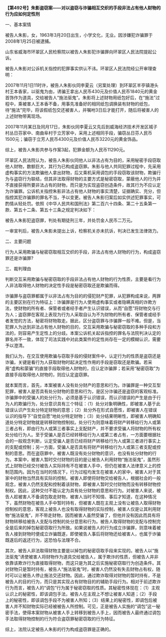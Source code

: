 **【第492号】朱影盗窃案——对以盗窃与诈骗相互交织的手段非法占有他人财物的行为应如何定性刑**

一、基本案情

被告人朱影，女，1963年3月20日出生，小学文化，无业。因涉嫌犯诈骗罪于2008年1月25日被逮捕。

山东省威海市环翠区人民检察院以被告人朱影犯诈骗罪向环翠区人民法院提起公诉。

被告人朱影对公诉机关指控的犯罪事实供认不讳。环翠区人民法院经公开审理查明：

2007年11月1日11时许，被告人朱影伙同李夏云（另案处理）到环翠区羊亭镇港头村王本香家，以驱鬼为由，诱骗王拿出人民币430元及价值人民币1840元的黄金首饰作为道具，交给被告人“施法驱鬼”。朱影将上述财物用纸包好后，在“施法”过程中，乘被害人王本香不备，用事先准备好的相同纸包调换装有财物的纸包，待“施法”完毕，将该假纸包交还被害人，并嘱咐3日后才能打开，随后将被害人的上述财物带离现场。

2007年11月某日及同月17日，朱影伙同李夏云又先后到威海经济技术开发区城子村丛日芬家中、南曲阜村于立芳家中，采用上述相同手段，骗窃丛日芬人民币1500元；骗窃于立芳人民币4300元及价值人民币3220元的黄金饰品。

综上，被告人朱影共参与作案3起，犯罪金额为人民币11290元。

环翠区人民法院认为，被告人朱影伙同他人以非法占有为目的，采用秘密手段窃取他人财物，数额巨大，其行为已构成盗窃罪。朱影与他人共同犯罪过程中，先采用虚构事实的方法欺骗他人拿出财物，后又乘机采用调包的手段窃取该财物，欺骗行为与盗窃行为联结，但其非法取得财物的主要方式是秘密窃取，蒙蔽他人的行为并不直接获得所要非法占有的财物，而只是为实现盗窃创造条件，故其行为不应认定为诈骗罪。公诉机关指控朱影非法占有他人财物的事实清楚，证据确实、充分，但指控其犯诈骗罪的罪名不当，予以变更。被告人朱影归案后如实供述犯罪事实，可酌情从轻处罚。依照《中华人民共和国刑法》第二百六十四条、第二十五条第一款、第五十二条、第五十三条之规定判决如下：

被告人朱影犯盗窃罪，判处有期徒刑三年，并处罚金人民币二万元。

一审宣判后，被告人朱影未提出上诉，检察机关亦未抗诉，判决已发生法律效力。

二、主要问题

行为人采用欺骗与秘密窃取相互交织的手段，非法占有他人财物的行为，构成盗窃罪还是诈骗罪?

三、裁判理由

判断交互采用欺骗与秘密窃取的手段非法占有他人财物的行为性质，主要是看行为人非法取得他人财物的决定性手段是秘密窃取还是欺骗而得。

诈骗罪与盗窃罪都属于以非法占有为目的的侵犯财产犯罪，从犯罪构成来说，两罪的主要区别在行为特征上：诈骗罪是行为人使用虚构事实或者隐瞒真相的诈欺方法，使财物的所有者、保管者或者经手者产生认识错误，从而“自愿”将财物交与行为人；盗窃罪在客观上表现为行为人采取自认为不为财物的所有者、保管者或经手者发觉的方法，秘密将财物取走。据此，区分盗窃罪与诈骗罪一般不难。但是，当犯罪人为达到非法占有他人财物的目的，交互采用欺骗与秘密窃取的多种手段和方法的，则容易产生定性上的分歧。本案公诉机关起诉指控的罪名与法院判决认定的罪名并不一致，体现了司法实践中对此类案件的定性尚存在一定的模糊认识，需要予以澄清。

我们认为，在交互使用欺骗与窃取手段的侵财案件中，认定行为的性质是盗窃还是诈骗，关键是看行为人获取财物时起决定性作用的手段是窃取还是欺骗。若采用“虚构和蒙骗”的直接手段取得他人财物的，应认定诈骗罪；若采用“秘密窃取”为直接手段取得他人财物的，则应认定盗窃罪。

就本案而言，首先，本案被害人没有处分财产的意思和行为。诈骗罪是一种交互型犯罪，被害人是否具有处分财物的意思和行为，是区分诈骗还是盗窃的客观标准。诈骗罪中的受骗人的处分行为，必须是基于认识错误，而认识错误的产生是由于行为人的欺骗行为，处分意识具有三个特征：（1）处分对象明确性，即被害人基于此错误认识产生处分特定财物的意思；（2）处分外在形式自愿性，即被害人在错误认识的指导下“自觉自愿”地处分特定财物；（3）处分结果明晰性，即被害人明确知道处分特定财物就是转移财物控制权。处分行为则意味着将财产转移给行为人或第三者占有，即由行为人或第三者事实上支配财产，并不要求受骗人将财物的所有权处分给行为人。至于受骗人是否已经转移给行为人或第三者占有，一方面要根据社会的一般观念判断，认定受骗人是否已经将财产转移给行为人或第三者进行事实上的支配或控制；另一方面，受骗人是否具有将财产转移给行为人或第三者支配或控制的意思。而在盗窃罪中，被害人既没有处分财物的意识，也没有处分财物的行为。本案中，被害人暂时交付财物的目的是让被告人利用财物“施法驱鬼”，虽然形式上财物已经交付被告人实际持有不在被害人手中，但仍在被害人法律意义上的控制范围内。因为在当时的情况下，行为过程均发生在被害人的家中，被害人对于其家中的财物当然具有实际的控制，被害人即使将财物交给被告人，根据社会的一般观念，被害人仍然支配和控制着该财物，即被害人暂时交付财物而没有转移财物控制权。因此，这种交付不能认定为具有处分财物的意思和行为。对被害人来说，被告人趁被害人不备调包取走财物，被害人当时不知情、事后才知道，在这种情况下，虽然财物在被告人手中暂时持有，但被害人既在主观上没有让被告人取得财物控制权的意思，客观上被告人也没有取得财物的实际控制，被害人仅是让其利用财物“施法驱鬼”，并不带走财物，因而被害人虽然受骗了，但他并没有因此而具有将财物转移给被告人支配与控制的处分意思和行为。被告人取得财物的支配与控制完全是后来的掉包秘密窃取行为所致。如果说被告人的行为成立诈骗罪，则意味着被告人接到财物时便成立诈骗既遂，即使被告人事后将财物还给被害人，也属于诈骗既遂后的返还行为，这恐怕与法理不合。

其次，被告人非法取得财物主要是以掉包的秘密窃取手段来实现的。被告人以“施法驱鬼”诱使被害人将财物作为道具交给被告人，属于欺诈的性质，但被告人并非依靠该欺诈行为直接取得财物，而这只是为其之后实施秘密窃取行为创造条件。其对财物只是暂时持有，被告人“施法驱鬼”时，被害人仍然没有失去财物占有权，随时可以让被告人停止施法交还财物。因此，通过欺诈取得对财物的暂时持有，不是被告人的目的行为，而只是其实现占有财物目的的辅助手段行为。相对于前述欺诈行为而言，被告人的“调包”行为属于秘密窃取的性质。其秘密性体现在：（1）主观认识上的秘密性，即该调包手法，被告人在主观上不想让被害人知道；（2）手段上的秘密性，即该调包手段不为被害人所知；（3）结果上的秘密性，即调包后被害人并不知财物实际已经被被告人所控制。可见，正是被告人实施的“调包”这一秘密手法，使得本案财物从被害人手上转移到被告人手上，因而被告人最终通过调包手法取得财物控制的行为符合盗窃罪秘密窃取的行为特征。

综上，法院认定被告人朱影的行为构成盗窃罪是正确的。